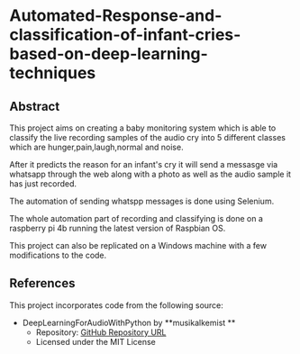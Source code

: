 # Automated-Response-and-classification-of-infant-cries-based-on-deep-learning-techniques
## Abstract
This project aims on creating a baby monitoring system which is able to classify the live recording samples of the audio cry into 5 different classes which are hunger,pain,laugh,normal and noise.

After it predicts the reason for an infant's cry it will send a messasge via whatsapp through the web along with a photo as well as the audio sample it has just recorded.

The automation of sending whatspp messages is done using Selenium.

The whole automation part of recording and classifying is done on a raspberry pi 4b running the latest version of Raspbian OS.

This project can also be replicated on a Windows machine with a few modifications to the code.

## References

This project incorporates code from the following source:

- DeepLearningForAudioWithPython by **musikalkemist **
  - Repository: [GitHub Repository URL](https://github.com/musikalkemist/DeepLearningForAudioWithPython)
  - Licensed under the MIT License
  
